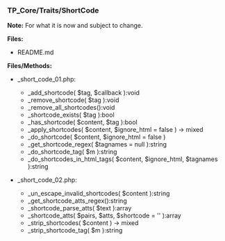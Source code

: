 ### TP_Core/Traits/ShortCode

**Note:** For what it is now and subject to change. 

**Files:** 
- README.md

**Files/Methods:** 
- _short_code_01.php: 	
	* _add_shortcode( $tag, $callback ):void
	* _remove_shortcode( $tag ):void 
	* _remove_all_shortcodes():void 
	* _shortcode_exists( $tag ):bool 
	* _has_shortcode( $content, $tag ):bool 
	* _apply_shortcodes( $content, $ignore_html = false ) -> mixed 
	* _do_shortcode( $content, $ignore_html = false ) 
	* _get_shortcode_regex( $tagnames = null ):string 
	* _do_shortcode_tag( $m ):string 
	* _do_shortcodes_in_html_tags( $content, $ignore_html, $tagnames ):string 

- _short_code_02.php: 	
	* _un_escape_invalid_shortcodes( $content ):string 
	* _get_shortcode_atts_regex():string 
	* _shortcode_parse_atts( $text ):array 
	* _shortcode_atts( $pairs, $atts, $shortcode = '' ):array 
	* _strip_shortcodes( $content ) -> mixed  
	* _strip_shortcode_tag( $m ):string 
